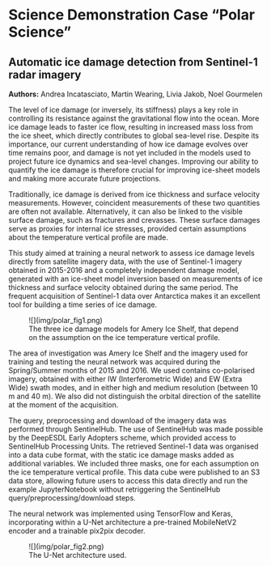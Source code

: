 # Science Demonstration Case “Polar Science”

## Automatic ice damage detection from Sentinel-1 radar imagery

**Authors:** Andrea Incatasciato, Martin Wearing, Livia Jakob, Noel Gourmelen

The level of ice damage (or inversely, its stiffness) plays a key role in
controlling its resistance against the gravitational flow into the ocean.
More ice damage leads to faster ice flow, resulting in increased mass loss
from the ice sheet, which directly contributes to global sea-level rise.
Despite its importance, our current understanding of how ice damage evolves
over time remains poor, and damage is not yet included in the models used to
project future ice dynamics and sea-level changes. Improving our ability to
quantify the ice damage is therefore crucial for improving ice-sheet models
and making more accurate future projections. 

Traditionally, ice damage is derived from ice thickness and surface velocity
measurements. However, coincident measurements of these two quantities are
often not available. Alternatively, it can also be linked to the visible
surface damage, such as fractures and crevasses. These surface damages serve
as proxies for internal ice stresses, provided certain assumptions about
the temperature vertical profile are made. 

This study aimed at training a neural network to assess ice damage levels
directly from satellite imagery data, with the use of Sentinel-1 imagery
obtained in 2015-2016 and a completely independent damage model, generated
with an ice-sheet model inversion based on measurements of ice thickness and
surface velocity obtained during the same period. The frequent acquisition of
Sentinel-1 data over Antarctica makes it an excellent tool
for building a time series of ice damage.

<figure markdown="span">
    ![](img/polar_fig1.png)
    <figcaption>
        The three ice damage models for Amery Ice Shelf, that depend
        on the assumption on the ice temperature vertical profile.
    </figcaption>
</figure>

The area of investigation was Amery Ice Shelf and the imagery used for training
and testing the neural network was acquired during the Spring/Summer months
of 2015 and 2016. We used contains co-polarised imagery,
obtained with either IW (Interferometric Wide) and EW (Extra Wide) swath modes,
and in either high and medium resolution (between 10 m and 40 m).
We also did not distinguish the orbital direction of the satellite
at the moment of the acquisition.

The query, preprocessing and download of the imagery data was performed through
SentinelHub. The use of SentinelHub was made possible by the DeepESDL
Early Adopters scheme, which provided access to SentinelHub Processing Units.
The retrieved Sentinel-1 data was organised into a data cube format,
with the static ice damage masks added as additional variables. We included
three masks, one for each assumption on the ice temperature vertical profile.
This data cube were published to an S3 data store, allowing future users
to access this data directly and run the example JupyterNotebook without
retriggering the SentinelHub query/preprocessing/download steps.

The neural network was implemented using TensorFlow and Keras, incorporating
within a U-Net architecture a pre-trained MobileNetV2 encoder and a trainable
pix2pix decoder.

<figure markdown="span">
    ![](img/polar_fig2.png)
    <figcaption>
        The U-Net architecture used.
    </figcaption>
</figure>

